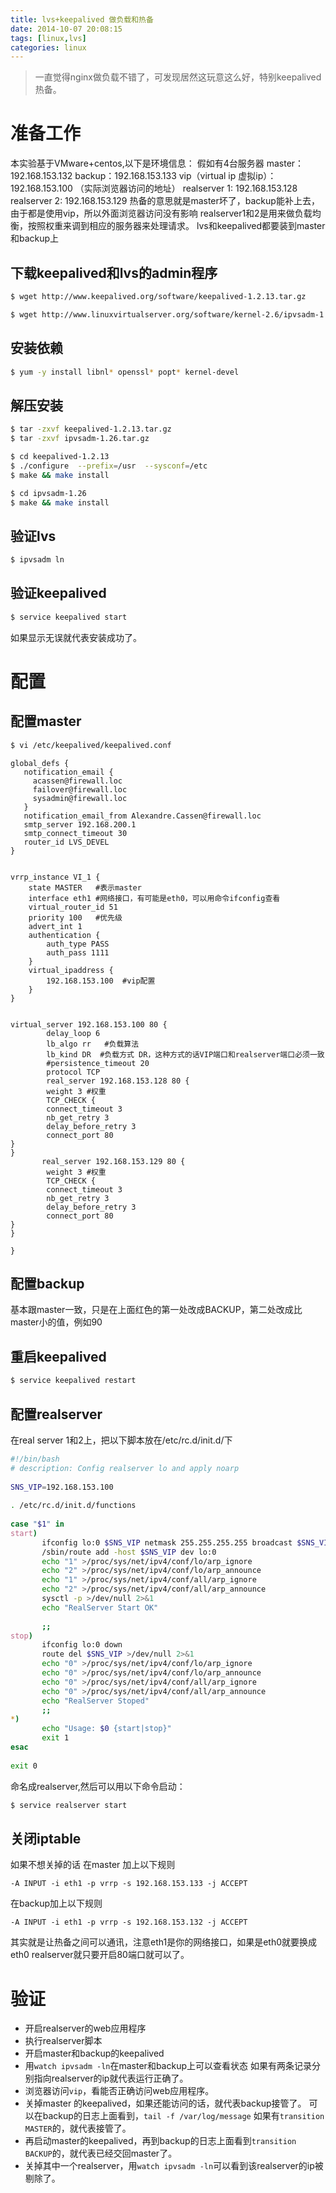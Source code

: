```yaml
---
title: lvs+keepalived 做负载和热备
date: 2014-10-07 20:08:15
tags: [linux,lvs]
categories: linux
---
```

> 一直觉得nginx做负载不错了，可发现居然这玩意这么好，特别keepalived热备。

<!-- more -->
# 准备工作
本实验基于VMware+centos,以下是环境信息：
假如有4台服务器
master：192.168.153.132
backup：192.168.153.133
vip（virtual ip 虚拟ip）：192.168.153.100 （实际浏览器访问的地址）
realserver 1: 192.168.153.128
realserver 2: 192.168.153.129
热备的意思就是master坏了，backup能补上去，由于都是使用vip，所以外面浏览器访问没有影响
realserver1和2是用来做负载均衡，按照权重来调到相应的服务器来处理请求。
lvs和keepalived都要装到master和backup上

## 下载keepalived和lvs的admin程序
````bash
$ wget http://www.keepalived.org/software/keepalived-1.2.13.tar.gz
````
````bash
$ wget http://www.linuxvirtualserver.org/software/kernel-2.6/ipvsadm-1.26.tar.gz
````
## 安装依赖
````bash
$ yum -y install libnl* openssl* popt* kernel-devel
````
## 解压安装
````bash
$ tar -zxvf keepalived-1.2.13.tar.gz
$ tar -zxvf ipvsadm-1.26.tar.gz
````
````bash
$ cd keepalived-1.2.13
$ ./configure  --prefix=/usr  --sysconf=/etc
$ make && make install
````
````bash
$ cd ipvsadm-1.26
$ make && make install
````
## 验证lvs
````bash
$ ipvsadm ln
````
## 验证keepalived
````bash
$ service keepalived start
````
如果显示无误就代表安装成功了。

# 配置

## 配置master
````bash
$ vi /etc/keepalived/keepalived.conf
````
````
global_defs {
   notification_email {
     acassen@firewall.loc
     failover@firewall.loc
     sysadmin@firewall.loc
   }
   notification_email_from Alexandre.Cassen@firewall.loc
   smtp_server 192.168.200.1
   smtp_connect_timeout 30
   router_id LVS_DEVEL
}


vrrp_instance VI_1 {
    state MASTER   #表示master
    interface eth1 #网络接口，有可能是eth0，可以用命令ifconfig查看
    virtual_router_id 51
    priority 100   #优先级
    advert_int 1
    authentication {
        auth_type PASS
        auth_pass 1111
    }
    virtual_ipaddress {
        192.168.153.100  #vip配置
    }
}


virtual_server 192.168.153.100 80 {
        delay_loop 6
        lb_algo rr   #负载算法
        lb_kind DR  #负载方式 DR，这种方式的话VIP端口和realserver端口必须一致
        #persistence_timeout 20
        protocol TCP
        real_server 192.168.153.128 80 {
        weight 3 #权重
        TCP_CHECK {
        connect_timeout 3
        nb_get_retry 3
        delay_before_retry 3
        connect_port 80
}
}
       real_server 192.168.153.129 80 {
        weight 3 #权重
        TCP_CHECK {
        connect_timeout 3
        nb_get_retry 3
        delay_before_retry 3
        connect_port 80
}
}

}
````
## 配置backup 
基本跟master一致，只是在上面红色的第一处改成BACKUP，第二处改成比master小的值，例如90

## 重启keepalived
````bash
$ service keepalived restart
````

## 配置realserver
在real server 1和2上，把以下脚本放在/etc/rc.d/init.d/下
````bash
#!/bin/bash
# description: Config realserver lo and apply noarp
 
SNS_VIP=192.168.153.100
 
. /etc/rc.d/init.d/functions
 
case "$1" in
start)
       ifconfig lo:0 $SNS_VIP netmask 255.255.255.255 broadcast $SNS_VIP
       /sbin/route add -host $SNS_VIP dev lo:0
       echo "1" >/proc/sys/net/ipv4/conf/lo/arp_ignore
       echo "2" >/proc/sys/net/ipv4/conf/lo/arp_announce
       echo "1" >/proc/sys/net/ipv4/conf/all/arp_ignore
       echo "2" >/proc/sys/net/ipv4/conf/all/arp_announce
       sysctl -p >/dev/null 2>&1
       echo "RealServer Start OK"
 
       ;;
stop)
       ifconfig lo:0 down
       route del $SNS_VIP >/dev/null 2>&1
       echo "0" >/proc/sys/net/ipv4/conf/lo/arp_ignore
       echo "0" >/proc/sys/net/ipv4/conf/lo/arp_announce
       echo "0" >/proc/sys/net/ipv4/conf/all/arp_ignore
       echo "0" >/proc/sys/net/ipv4/conf/all/arp_announce
       echo "RealServer Stoped"
       ;;
*)
       echo "Usage: $0 {start|stop}"
       exit 1
esac
 
exit 0
````
命名成realserver,然后可以用以下命令启动：
````bash
$ service realserver start
````

## 关闭iptable
如果不想关掉的话
在master 加上以下规则
````
-A INPUT -i eth1 -p vrrp -s 192.168.153.133 -j ACCEPT
````
在backup加上以下规则
````
-A INPUT -i eth1 -p vrrp -s 192.168.153.132 -j ACCEPT
````
其实就是让热备之间可以通讯，注意eth1是你的网络接口，如果是eth0就要换成eth0
realserver就只要开启80端口就可以了。

# 验证
* 开启realserver的web应用程序
* 执行realserver脚本
* 开启master和backup的keepalived
* 用`watch ipvsadm -ln`在master和backup上可以查看状态
如果有两条记录分别指向realserver的ip就代表运行正确了。
* 浏览器访问`vip`，看能否正确访问web应用程序。
* 关掉master 的keepalived，如果还能访问的话，就代表backup接管了。
可以在backup的日志上面看到，`tail -f /var/log/message`
如果有`transition MASTER`的，就代表接管了。
* 再启动master的keepalived，再到backup的日志上面看到`transition BACKUP`的，就代表已经交回master了。
* 关掉其中一个realserver，用`watch ipvsadm -ln`可以看到该realserver的ip被剔除了。


